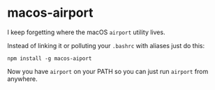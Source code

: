 # macos-airport

I keep forgetting where the macOS `airport` utility lives.

Instead of linking it or polluting your `.bashrc` with aliases just do this:

```
npm install -g macos-aiport
```

Now you have `airport` on your PATH so you can just run `airport` from anywhere.

